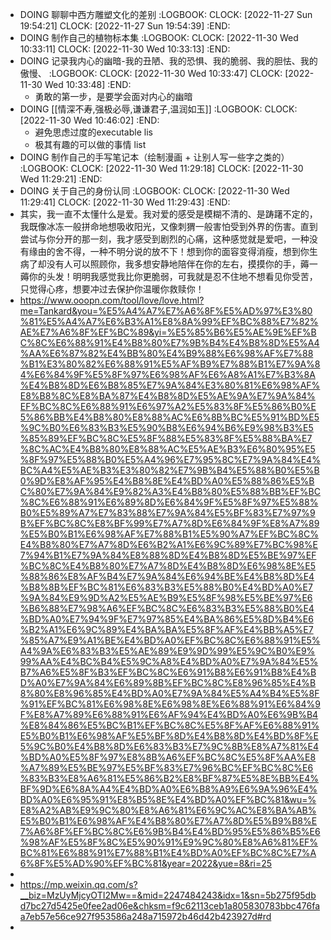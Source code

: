 - DOING 聊聊中西方雕塑文化的差别
  :LOGBOOK:
  CLOCK: [2022-11-27 Sun 19:54:21]
  CLOCK: [2022-11-27 Sun 19:54:39]
  :END:
- DOING 制作自己的植物标本集
  :LOGBOOK:
  CLOCK: [2022-11-30 Wed 10:33:11]
  CLOCK: [2022-11-30 Wed 10:33:13]
  :END:
- DOING 记录我内心的幽暗-我的丑陋、我的恐惧、我的脆弱、我的胆怯、我的傲慢、
  :LOGBOOK:
  CLOCK: [2022-11-30 Wed 10:33:47]
  CLOCK: [2022-11-30 Wed 10:33:48]
  :END:
	- 勇敢的第一步，是要学会面对内心的幽暗
- DOING [[情深不寿,强极必辱,谦谦君子,温润如玉]]
  :LOGBOOK:
  CLOCK: [2022-11-30 Wed 10:46:02]
  :END:
	- 避免思虑过度的executable lis
	- 极其有趣的可以做的事情 list
- DOING 制作自己的手写笔记本（绘制漫画 + 让别人写一些字之类的）
  :LOGBOOK:
  CLOCK: [2022-11-30 Wed 11:29:18]
  CLOCK: [2022-11-30 Wed 11:29:21]
  :END:
- DOING 关于自己的身份认同
  :LOGBOOK:
  CLOCK: [2022-11-30 Wed 11:29:41]
  CLOCK: [2022-11-30 Wed 11:29:43]
  :END:
- 其实，我一直不太懂什么是爱。我对爱的感受是模糊不清的、是踌躇不定的，我既像冰冻一般拼命地想吸收阳光，又像刺猬一般害怕受到外界的伤害。直到尝试与你分开的那一刻，我才感受到剧烈的心痛，这种感觉就是爱吧，一种没有缘由的舍不得，一种不明分说的放不下！想到你的面容变得消瘦，想到你生病了却没有人可以照顾你，我多想安静地陪伴在你的左右，摸摸你的手，薅一薅你的头发！明明我感觉我比你更脆弱，可我就是忍不住地不想看见你受苦，只觉得心疼，想要冲过去保护你温暖你救赎你！
- https://www.ooopn.com/tool/love/love.html?me=Tankard&you=%E5%A4%A7%E7%A6%8F%E5%AD%97%E3%80%81%E5%A4%A7%E6%B3%A1%E8%8A%99%EF%BC%88%E7%82%AE%E7%A6%8F%EF%BC%89&yi=%E5%85%B6%E5%AE%9E%EF%BC%8C%E6%88%91%E4%B8%80%E7%9B%B4%E4%B8%8D%E5%A4%AA%E6%87%82%E4%BB%80%E4%B9%88%E6%98%AF%E7%88%B1%E3%80%82%E6%88%91%E5%AF%B9%E7%88%B1%E7%9A%84%E6%84%9F%E5%8F%97%E6%98%AF%E6%A8%A1%E7%B3%8A%E4%B8%8D%E6%B8%85%E7%9A%84%E3%80%81%E6%98%AF%E8%B8%8C%E8%BA%87%E4%B8%8D%E5%AE%9A%E7%9A%84%EF%BC%8C%E6%88%91%E6%97%A2%E5%83%8F%E5%86%B0%E5%86%BB%E4%B8%80%E8%88%AC%E6%8B%BC%E5%91%BD%E5%9C%B0%E6%83%B3%E5%90%B8%E6%94%B6%E9%98%B3%E5%85%89%EF%BC%8C%E5%8F%88%E5%83%8F%E5%88%BA%E7%8C%AC%E4%B8%80%E8%88%AC%E5%AE%B3%E6%80%95%E5%8F%97%E5%88%B0%E5%A4%96%E7%95%8C%E7%9A%84%E4%BC%A4%E5%AE%B3%E3%80%82%E7%9B%B4%E5%88%B0%E5%B0%9D%E8%AF%95%E4%B8%8E%E4%BD%A0%E5%88%86%E5%BC%80%E7%9A%84%E9%82%A3%E4%B8%80%E5%88%BB%EF%BC%8C%E6%88%91%E6%89%8D%E6%84%9F%E5%8F%97%E5%88%B0%E5%89%A7%E7%83%88%E7%9A%84%E5%BF%83%E7%97%9B%EF%BC%8C%E8%BF%99%E7%A7%8D%E6%84%9F%E8%A7%89%E5%B0%B1%E6%98%AF%E7%88%B1%E5%90%A7%EF%BC%8C%E4%B8%80%E7%A7%8D%E6%B2%A1%E6%9C%89%E7%BC%98%E7%94%B1%E7%9A%84%E8%88%8D%E4%B8%8D%E5%BE%97%EF%BC%8C%E4%B8%80%E7%A7%8D%E4%B8%8D%E6%98%8E%E5%88%86%E8%AF%B4%E7%9A%84%E6%94%BE%E4%B8%8D%E4%B8%8B%EF%BC%81%E6%83%B3%E5%88%B0%E4%BD%A0%E7%9A%84%E9%9D%A2%E5%AE%B9%E5%8F%98%E5%BE%97%E6%B6%88%E7%98%A6%EF%BC%8C%E6%83%B3%E5%88%B0%E4%BD%A0%E7%94%9F%E7%97%85%E4%BA%86%E5%8D%B4%E6%B2%A1%E6%9C%89%E4%BA%BA%E5%8F%AF%E4%BB%A5%E7%85%A7%E9%A1%BE%E4%BD%A0%EF%BC%8C%E6%88%91%E5%A4%9A%E6%83%B3%E5%AE%89%E9%9D%99%E5%9C%B0%E9%99%AA%E4%BC%B4%E5%9C%A8%E4%BD%A0%E7%9A%84%E5%B7%A6%E5%8F%B3%EF%BC%8C%E6%91%B8%E6%91%B8%E4%BD%A0%E7%9A%84%E6%89%8B%EF%BC%8C%E8%96%85%E4%B8%80%E8%96%85%E4%BD%A0%E7%9A%84%E5%A4%B4%E5%8F%91%EF%BC%81%E6%98%8E%E6%98%8E%E6%88%91%E6%84%9F%E8%A7%89%E6%88%91%E6%AF%94%E4%BD%A0%E6%9B%B4%E8%84%86%E5%BC%B1%EF%BC%8C%E5%8F%AF%E6%88%91%E5%B0%B1%E6%98%AF%E5%BF%8D%E4%B8%8D%E4%BD%8F%E5%9C%B0%E4%B8%8D%E6%83%B3%E7%9C%8B%E8%A7%81%E4%BD%A0%E5%8F%97%E8%8B%A6%EF%BC%8C%E5%8F%AA%E8%A7%89%E5%BE%97%E5%BF%83%E7%96%BC%EF%BC%8C%E6%83%B3%E8%A6%81%E5%86%B2%E8%BF%87%E5%8E%BB%E4%BF%9D%E6%8A%A4%E4%BD%A0%E6%B8%A9%E6%9A%96%E4%BD%A0%E6%95%91%E8%B5%8E%E4%BD%A0%EF%BC%81&wu=%E8%A2%AB%E9%9C%80%E8%A6%81%E6%9C%AC%E8%BA%AB%E5%B0%B1%E6%98%AF%E4%B8%80%E7%A7%8D%E5%B9%B8%E7%A6%8F%EF%BC%8C%E6%9B%B4%E4%BD%95%E5%86%B5%E6%98%AF%E5%8F%8C%E5%90%91%E9%9C%80%E8%A6%81%EF%BC%81%E6%88%91%E7%88%B1%E4%BD%A0%EF%BC%8C%E7%A6%8F%E5%AD%90%EF%BC%81&year=2022&yue=8&ri=25
-
- https://mp.weixin.qq.com/s?__biz=MzUyMjcyOTI2Mw==&mid=2247484243&idx=1&sn=5b275f95dbd7bc27d5425e0fee2ad06e&chksm=f9c62113ceb1a805830783bbc476faa7eb57e56ce927f953586a248a715972b46d42b423927d#rd
-